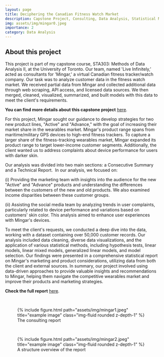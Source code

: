 ```yaml
---
layout: page
title: Deciphering the Canadian Fitness Watch Market
description: Capstone Project, Consulting, Data Analysis, Statistical Modeling
img: assets/img/mingar0.jpeg
importance: 2
category: Data Analysis
---
```


## About this project

This project is part of my capstone course, STA303: Methods of Data Analysis II, at the University of Toronto. Our team, named 'Live Infinitely,' acted as consultants for 'Mingar,' a virtual Canadian fitness tracker/watch company. Our task was to analyze customer data in the fitness watch market. We received partial data from Mingar and collected additional data through web scraping, API access, and licensed data sources. We then merged, cleaned, visualized, summarized, and built models with this data to meet the client's requirements.

**You can find more details about this capstone project** <a href="https://sta303-bolton.github.io/sta303-w22-final-project/outsiders.html" target="_blank">here</a>.

For this project, Mingar sought our guidance to develop strategies for two new product lines, "Active" and "Advance," with the goal of increasing their market share in the wearables market. Mingar's product range spans from maritime/military GPS devices to high-end fitness trackers. To capture a larger share of the fitness-tracking wearables market, Mingar expanded its product range to target lower-income customer segments. Additionally, the client wanted us to address complaints about device performance for users with darker skin.

Our analysis was divided into two main sections: a Consecutive Summary and a Technical Report.
 In our analysis, we focused on: 

(i) Providing the marketing team with insights into the audience for the new "Active" and "Advance" products and understanding the differences between the customers of the new and old products. We also examined income disparities between these customer groups.

(ii) Assisting the social media team by analyzing trends in user complaints, particularly related to device performance and variations based on customers' skin color. This analysis aimed to enhance user experiences with Mingar's devices.

To meet the client's requests, we conducted a deep dive into the data, working with a dataset containing over 50,000 customer records. Our analysis included data cleaning, diverse data visualizations, and the application of various statistical methods, including hypothesis tests, linear models, linear mixed models, generalized linear models, and model selection. Our findings were presented in a comprehensive statistical report on Mingar's marketing and product considerations, utilizing data from both the client and external sources.
In summary, our project involved using data-driven approaches to provide valuable insights and recommendations to Mingar, helping them navigate the competitive wearables market and improve their products and marketing strategies.

**Check the full report** <a href="/assets/pdf/mingar.pdf" target="_blank">here</a>.

<br />

<div class="row justify-content-center">
    <div class="col-sm mt-3 mt-md-0">
        <figure class="text-center">
            {% include figure.html path="assets/img/mingar1.jpeg" title="example image" class="img-fluid rounded z-depth-1" %}
            <figcaption class="caption">
                The consulting report
            </figcaption>
        </figure>
    </div>
</div>

<br />

<div class="row justify-content-center">
    <div class="col-sm mt-3 mt-md-0">
        <figure class="text-center">
            {% include figure.html path="assets/img/mingar2.jpeg" title="example image" class="img-fluid rounded z-depth-1" %}
            <figcaption class="caption">
                A structure overview of the report
            </figcaption>
        </figure>
    </div>
</div>

